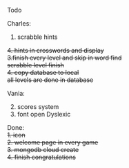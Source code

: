 Todo

Charles:

1. scrabble hints

~~4. hints in crosswords and display~~  
~~3.finish every level and skip in word find~~  
~~scrabble level finish~~  
~~4. copy database to local~~  
~~all levels are done in database~~

Vania:

2. scores system
3. font open Dyslexic

Done:  
~~1. icon~~  
~~2. welcome page in every game~~  
~~3. mongodb cloud create~~  
~~4. finish congratulations~~
